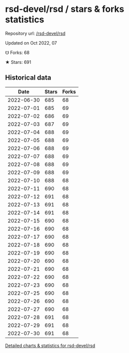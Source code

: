 # rsd-devel/rsd / stars & forks statistics

Repository url: [/rsd-devel/rsd](https://github.com/rsd-devel/rsd)

Updated on Oct 2022, 07

☋ Forks: 68

★ Stars: 691

## Historical data
| Date | Stars | Forks |
|------|-------|-------|
| 2022-06-30 | 685 | 68 | 
| 2022-07-01 | 685 | 69 | 
| 2022-07-02 | 686 | 69 | 
| 2022-07-03 | 687 | 69 | 
| 2022-07-04 | 688 | 69 | 
| 2022-07-05 | 688 | 69 | 
| 2022-07-06 | 688 | 69 | 
| 2022-07-07 | 688 | 69 | 
| 2022-07-08 | 688 | 69 | 
| 2022-07-09 | 688 | 69 | 
| 2022-07-10 | 688 | 68 | 
| 2022-07-11 | 690 | 68 | 
| 2022-07-12 | 691 | 68 | 
| 2022-07-13 | 691 | 68 | 
| 2022-07-14 | 691 | 68 | 
| 2022-07-15 | 690 | 68 | 
| 2022-07-16 | 690 | 68 | 
| 2022-07-17 | 690 | 68 | 
| 2022-07-18 | 690 | 68 | 
| 2022-07-19 | 690 | 68 | 
| 2022-07-20 | 690 | 68 | 
| 2022-07-21 | 690 | 68 | 
| 2022-07-22 | 690 | 68 | 
| 2022-07-23 | 690 | 68 | 
| 2022-07-25 | 690 | 68 | 
| 2022-07-26 | 690 | 68 | 
| 2022-07-27 | 690 | 68 | 
| 2022-07-28 | 691 | 68 | 
| 2022-07-29 | 691 | 68 | 
| 2022-07-30 | 691 | 68 | 


[Detailed charts & statistics for rsd-devel/rsd](https://reviewgithub.com/rep/rsd-devel/rsd)
